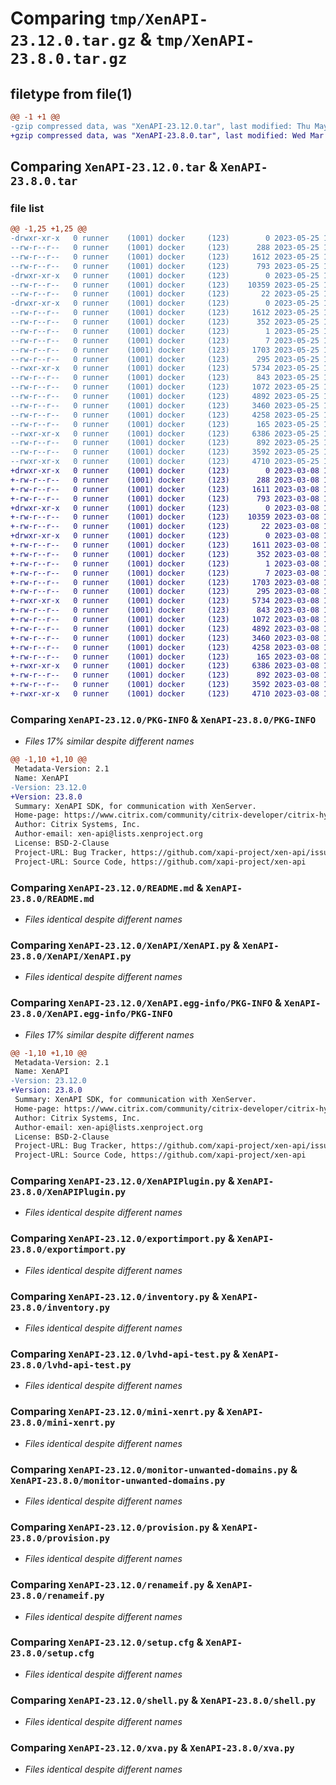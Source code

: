# Comparing `tmp/XenAPI-23.12.0.tar.gz` & `tmp/XenAPI-23.8.0.tar.gz`

## filetype from file(1)

```diff
@@ -1 +1 @@
-gzip compressed data, was "XenAPI-23.12.0.tar", last modified: Thu May 25 16:12:37 2023, max compression
+gzip compressed data, was "XenAPI-23.8.0.tar", last modified: Wed Mar  8 14:57:18 2023, max compression
```

## Comparing `XenAPI-23.12.0.tar` & `XenAPI-23.8.0.tar`

### file list

```diff
@@ -1,25 +1,25 @@
-drwxr-xr-x   0 runner    (1001) docker     (123)        0 2023-05-25 16:12:37.621048 XenAPI-23.12.0/
--rw-r--r--   0 runner    (1001) docker     (123)      288 2023-05-25 16:12:02.000000 XenAPI-23.12.0/Makefile
--rw-r--r--   0 runner    (1001) docker     (123)     1612 2023-05-25 16:12:37.621048 XenAPI-23.12.0/PKG-INFO
--rw-r--r--   0 runner    (1001) docker     (123)      793 2023-05-25 16:12:02.000000 XenAPI-23.12.0/README.md
-drwxr-xr-x   0 runner    (1001) docker     (123)        0 2023-05-25 16:12:37.621048 XenAPI-23.12.0/XenAPI/
--rw-r--r--   0 runner    (1001) docker     (123)    10359 2023-05-25 16:12:02.000000 XenAPI-23.12.0/XenAPI/XenAPI.py
--rw-r--r--   0 runner    (1001) docker     (123)       22 2023-05-25 16:12:02.000000 XenAPI-23.12.0/XenAPI/__init__.py
-drwxr-xr-x   0 runner    (1001) docker     (123)        0 2023-05-25 16:12:37.621048 XenAPI-23.12.0/XenAPI.egg-info/
--rw-r--r--   0 runner    (1001) docker     (123)     1612 2023-05-25 16:12:37.000000 XenAPI-23.12.0/XenAPI.egg-info/PKG-INFO
--rw-r--r--   0 runner    (1001) docker     (123)      352 2023-05-25 16:12:37.000000 XenAPI-23.12.0/XenAPI.egg-info/SOURCES.txt
--rw-r--r--   0 runner    (1001) docker     (123)        1 2023-05-25 16:12:37.000000 XenAPI-23.12.0/XenAPI.egg-info/dependency_links.txt
--rw-r--r--   0 runner    (1001) docker     (123)        7 2023-05-25 16:12:37.000000 XenAPI-23.12.0/XenAPI.egg-info/top_level.txt
--rw-r--r--   0 runner    (1001) docker     (123)     1703 2023-05-25 16:12:02.000000 XenAPI-23.12.0/XenAPIPlugin.py
--rw-r--r--   0 runner    (1001) docker     (123)      295 2023-05-25 16:12:02.000000 XenAPI-23.12.0/echo.py
--rwxr-xr-x   0 runner    (1001) docker     (123)     5734 2023-05-25 16:12:02.000000 XenAPI-23.12.0/exportimport.py
--rw-r--r--   0 runner    (1001) docker     (123)      843 2023-05-25 16:12:02.000000 XenAPI-23.12.0/inventory.py
--rw-r--r--   0 runner    (1001) docker     (123)     1072 2023-05-25 16:12:02.000000 XenAPI-23.12.0/lvhd-api-test.py
--rw-r--r--   0 runner    (1001) docker     (123)     4892 2023-05-25 16:12:02.000000 XenAPI-23.12.0/mini-xenrt.py
--rw-r--r--   0 runner    (1001) docker     (123)     3460 2023-05-25 16:12:02.000000 XenAPI-23.12.0/monitor-unwanted-domains.py
--rw-r--r--   0 runner    (1001) docker     (123)     4258 2023-05-25 16:12:02.000000 XenAPI-23.12.0/provision.py
--rw-r--r--   0 runner    (1001) docker     (123)      165 2023-05-25 16:12:02.000000 XenAPI-23.12.0/pyproject.toml
--rwxr-xr-x   0 runner    (1001) docker     (123)     6386 2023-05-25 16:12:02.000000 XenAPI-23.12.0/renameif.py
--rw-r--r--   0 runner    (1001) docker     (123)      892 2023-05-25 16:12:37.621048 XenAPI-23.12.0/setup.cfg
--rw-r--r--   0 runner    (1001) docker     (123)     3592 2023-05-25 16:12:02.000000 XenAPI-23.12.0/shell.py
--rwxr-xr-x   0 runner    (1001) docker     (123)     4710 2023-05-25 16:12:02.000000 XenAPI-23.12.0/xva.py
+drwxr-xr-x   0 runner    (1001) docker     (123)        0 2023-03-08 14:57:18.712777 XenAPI-23.8.0/
+-rw-r--r--   0 runner    (1001) docker     (123)      288 2023-03-08 14:56:48.000000 XenAPI-23.8.0/Makefile
+-rw-r--r--   0 runner    (1001) docker     (123)     1611 2023-03-08 14:57:18.712777 XenAPI-23.8.0/PKG-INFO
+-rw-r--r--   0 runner    (1001) docker     (123)      793 2023-03-08 14:56:48.000000 XenAPI-23.8.0/README.md
+drwxr-xr-x   0 runner    (1001) docker     (123)        0 2023-03-08 14:57:18.708777 XenAPI-23.8.0/XenAPI/
+-rw-r--r--   0 runner    (1001) docker     (123)    10359 2023-03-08 14:56:48.000000 XenAPI-23.8.0/XenAPI/XenAPI.py
+-rw-r--r--   0 runner    (1001) docker     (123)       22 2023-03-08 14:56:48.000000 XenAPI-23.8.0/XenAPI/__init__.py
+drwxr-xr-x   0 runner    (1001) docker     (123)        0 2023-03-08 14:57:18.712777 XenAPI-23.8.0/XenAPI.egg-info/
+-rw-r--r--   0 runner    (1001) docker     (123)     1611 2023-03-08 14:57:18.000000 XenAPI-23.8.0/XenAPI.egg-info/PKG-INFO
+-rw-r--r--   0 runner    (1001) docker     (123)      352 2023-03-08 14:57:18.000000 XenAPI-23.8.0/XenAPI.egg-info/SOURCES.txt
+-rw-r--r--   0 runner    (1001) docker     (123)        1 2023-03-08 14:57:18.000000 XenAPI-23.8.0/XenAPI.egg-info/dependency_links.txt
+-rw-r--r--   0 runner    (1001) docker     (123)        7 2023-03-08 14:57:18.000000 XenAPI-23.8.0/XenAPI.egg-info/top_level.txt
+-rw-r--r--   0 runner    (1001) docker     (123)     1703 2023-03-08 14:56:48.000000 XenAPI-23.8.0/XenAPIPlugin.py
+-rw-r--r--   0 runner    (1001) docker     (123)      295 2023-03-08 14:56:48.000000 XenAPI-23.8.0/echo.py
+-rwxr-xr-x   0 runner    (1001) docker     (123)     5734 2023-03-08 14:56:48.000000 XenAPI-23.8.0/exportimport.py
+-rw-r--r--   0 runner    (1001) docker     (123)      843 2023-03-08 14:56:48.000000 XenAPI-23.8.0/inventory.py
+-rw-r--r--   0 runner    (1001) docker     (123)     1072 2023-03-08 14:56:48.000000 XenAPI-23.8.0/lvhd-api-test.py
+-rw-r--r--   0 runner    (1001) docker     (123)     4892 2023-03-08 14:56:48.000000 XenAPI-23.8.0/mini-xenrt.py
+-rw-r--r--   0 runner    (1001) docker     (123)     3460 2023-03-08 14:56:48.000000 XenAPI-23.8.0/monitor-unwanted-domains.py
+-rw-r--r--   0 runner    (1001) docker     (123)     4258 2023-03-08 14:56:48.000000 XenAPI-23.8.0/provision.py
+-rw-r--r--   0 runner    (1001) docker     (123)      165 2023-03-08 14:56:48.000000 XenAPI-23.8.0/pyproject.toml
+-rwxr-xr-x   0 runner    (1001) docker     (123)     6386 2023-03-08 14:56:48.000000 XenAPI-23.8.0/renameif.py
+-rw-r--r--   0 runner    (1001) docker     (123)      892 2023-03-08 14:57:18.712777 XenAPI-23.8.0/setup.cfg
+-rw-r--r--   0 runner    (1001) docker     (123)     3592 2023-03-08 14:56:48.000000 XenAPI-23.8.0/shell.py
+-rwxr-xr-x   0 runner    (1001) docker     (123)     4710 2023-03-08 14:56:48.000000 XenAPI-23.8.0/xva.py
```

### Comparing `XenAPI-23.12.0/PKG-INFO` & `XenAPI-23.8.0/PKG-INFO`

 * *Files 17% similar despite different names*

```diff
@@ -1,10 +1,10 @@
 Metadata-Version: 2.1
 Name: XenAPI
-Version: 23.12.0
+Version: 23.8.0
 Summary: XenAPI SDK, for communication with XenServer.
 Home-page: https://www.citrix.com/community/citrix-developer/citrix-hypervisor-developer/
 Author: Citrix Systems, Inc.
 Author-email: xen-api@lists.xenproject.org
 License: BSD-2-Clause
 Project-URL: Bug Tracker, https://github.com/xapi-project/xen-api/issues
 Project-URL: Source Code, https://github.com/xapi-project/xen-api
```

### Comparing `XenAPI-23.12.0/README.md` & `XenAPI-23.8.0/README.md`

 * *Files identical despite different names*

### Comparing `XenAPI-23.12.0/XenAPI/XenAPI.py` & `XenAPI-23.8.0/XenAPI/XenAPI.py`

 * *Files identical despite different names*

### Comparing `XenAPI-23.12.0/XenAPI.egg-info/PKG-INFO` & `XenAPI-23.8.0/XenAPI.egg-info/PKG-INFO`

 * *Files 17% similar despite different names*

```diff
@@ -1,10 +1,10 @@
 Metadata-Version: 2.1
 Name: XenAPI
-Version: 23.12.0
+Version: 23.8.0
 Summary: XenAPI SDK, for communication with XenServer.
 Home-page: https://www.citrix.com/community/citrix-developer/citrix-hypervisor-developer/
 Author: Citrix Systems, Inc.
 Author-email: xen-api@lists.xenproject.org
 License: BSD-2-Clause
 Project-URL: Bug Tracker, https://github.com/xapi-project/xen-api/issues
 Project-URL: Source Code, https://github.com/xapi-project/xen-api
```

### Comparing `XenAPI-23.12.0/XenAPIPlugin.py` & `XenAPI-23.8.0/XenAPIPlugin.py`

 * *Files identical despite different names*

### Comparing `XenAPI-23.12.0/exportimport.py` & `XenAPI-23.8.0/exportimport.py`

 * *Files identical despite different names*

### Comparing `XenAPI-23.12.0/inventory.py` & `XenAPI-23.8.0/inventory.py`

 * *Files identical despite different names*

### Comparing `XenAPI-23.12.0/lvhd-api-test.py` & `XenAPI-23.8.0/lvhd-api-test.py`

 * *Files identical despite different names*

### Comparing `XenAPI-23.12.0/mini-xenrt.py` & `XenAPI-23.8.0/mini-xenrt.py`

 * *Files identical despite different names*

### Comparing `XenAPI-23.12.0/monitor-unwanted-domains.py` & `XenAPI-23.8.0/monitor-unwanted-domains.py`

 * *Files identical despite different names*

### Comparing `XenAPI-23.12.0/provision.py` & `XenAPI-23.8.0/provision.py`

 * *Files identical despite different names*

### Comparing `XenAPI-23.12.0/renameif.py` & `XenAPI-23.8.0/renameif.py`

 * *Files identical despite different names*

### Comparing `XenAPI-23.12.0/setup.cfg` & `XenAPI-23.8.0/setup.cfg`

 * *Files identical despite different names*

### Comparing `XenAPI-23.12.0/shell.py` & `XenAPI-23.8.0/shell.py`

 * *Files identical despite different names*

### Comparing `XenAPI-23.12.0/xva.py` & `XenAPI-23.8.0/xva.py`

 * *Files identical despite different names*

